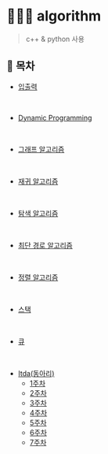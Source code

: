 # 👩🏻‍💻 algorithm 
> c++ & python 사용
## 📝 목차
- [입출력](./입출력)
</br>

- [Dynamic Programming](./dynmaic_programming)
</br>

- [그래프 알고리즘](./graph)
</br>

- [재귀 알고리즘](./recursive)
</br>

- [탐색 알고리즘](./search)
</br>

- [최단 경로 알고리즘](./shortest_path)
</br>

- [정렬 알고리즘](./sort)
</br>

- [스택](./stack)
</br>

- [큐](./queue)
</br>

- [Itda(동아리)](./Itda)
  - [1주차](./Itda/1주차)
  - [2주차](./Itda/2주차)
  - [3주차](./Itda/3주차)
  - [4주차](./Itda/4주차)
  - [5주차](./Itda/5주차)
  - [6주차](./Itda/6주차)
  - [7주차](./Itda/7주차)

